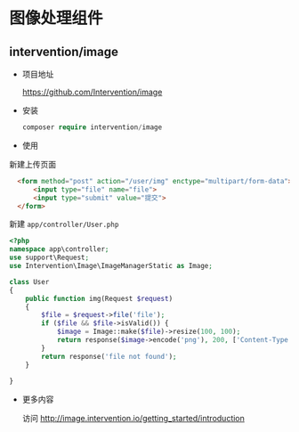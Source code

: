 # 图像处理组件

## intervention/image

- 项目地址

  https://github.com/Intervention/image
  
- 安装
 
  ```php
  composer require intervention/image
  ```
  
-  使用

  新建上传页面
  
  ```html
    <form method="post" action="/user/img" enctype="multipart/form-data">
        <input type="file" name="file">
        <input type="submit" value="提交">
    </form>
  ```

  新建 `app/controller/User.php`
  ```php
  <?php
  namespace app\controller;
  use support\Request;
  use Intervention\Image\ImageManagerStatic as Image;
  
  class User
  {
      public function img(Request $request)
      {
          $file = $request->file('file');
          if ($file && $file->isValid()) {
              $image = Image::make($file)->resize(100, 100);
              return response($image->encode('png'), 200, ['Content-Type' => 'image/png']);
          }
          return response('file not found');
      }
      
  }
  ```
  
  
- 更多内容

  访问 http://image.intervention.io/getting_started/introduction
  

